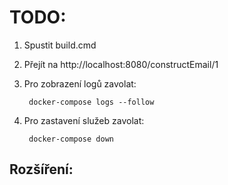 # TODO:

1. Spustit build.cmd
2. Přejít na http://localhost:8080/constructEmail/1
3. Pro zobrazení logů zavolat:

		docker-compose logs --follow
		
4. Pro zastavení služeb zavolat:

		docker-compose down

## Rozšíření: 

